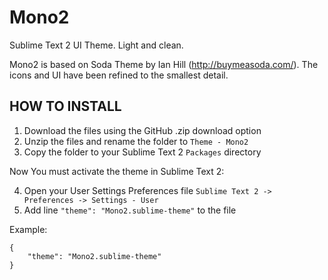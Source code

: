 Mono2
=====

Sublime Text 2 UI Theme. Light and clean.

Mono2 is based on Soda Theme by Ian Hill (http://buymeasoda.com/). The icons and UI have been refined to the smallest detail.

## HOW TO INSTALL
1. Download the files using the GitHub .zip download option
2. Unzip the files and rename the folder to `Theme - Mono2`
3. Copy the folder to your Sublime Text 2 `Packages` directory

Now You must activate the theme in Sublime Text 2:

4. Open your User Settings Preferences file `Sublime Text 2 -> Preferences -> Settings - User`
5. Add line `"theme": "Mono2.sublime-theme"` to the file

Example:

	{
    	"theme": "Mono2.sublime-theme"
	}
